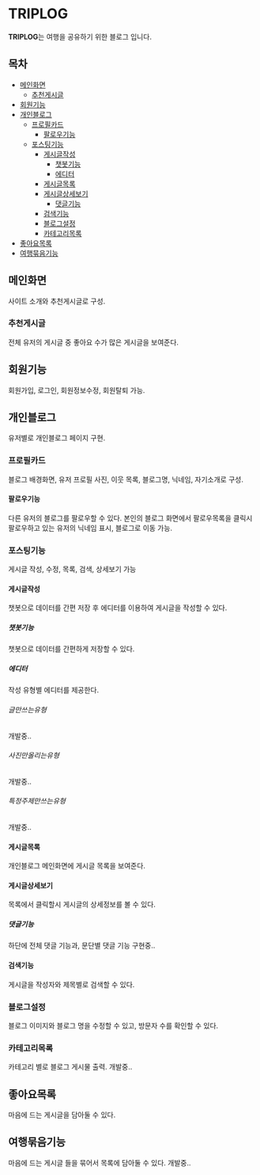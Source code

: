 # **TRIPLOG** 
**TRIPLOG**는 여행을 공유하기 위한 블로그 입니다.

## 목차
* [메인화면](#메인화면) 
    * [추천게시글](#추천게시글)
* [회원기능](#회원기능) 
* [개인블로그](#개인블로그) 
    * [프로필카드](#프로필카드) 
        * [팔로우기능](#팔로우기능)
    * [포스팅기능](#포스팅기능)
        * [게시글작성](#게시글작성)
            * [챗봇기능](#챗봇기능)
            * [에디터](#에디터)
        * [게시글목록](#게시글목록)
        * [게시글상세보기](#게시글상세보기)
            * [댓글기능](#댓글기능)
        * [검색기능](#검색기능)
        * [블로그설정](#블로그설정)
        * [카테고리목록](#카테고리목록)
* [좋아요목록](#좋아요목록)
* [여행묶음기능](#여행묶음기능)

## 메인화면
사이트 소개와 추천게시글로 구성.
### 추천게시글
전체 유저의 게시글 중 좋아요 수가 많은 게시글을 보여준다.

## 회원기능
회원가입, 로그인, 회원정보수정, 회원탈퇴 가능.

## 개인블로그
유저별로 개인블로그 페이지 구현.
### 프로필카드
블로그 배경화면, 유저 프로필 사진, 이웃 목록, 블로그명, 닉네임, 자기소개로 구성.
#### 팔로우기능
다른 유저의 블로그를 팔로우할 수 있다.
본인의 블로그 화면에서 팔로우목록을 클릭시 팔로우하고 있는 유저의 닉네임 표시, 블로그로 이동 가능.
### 포스팅기능
게시글 작성, 수정, 목록, 검색, 상세보기 가능
#### 게시글작성
챗봇으로 데이터를 간편 저장 후 에디터를 이용하여 게시글을 작성할 수 있다.
##### 챗봇기능
챗봇으로 데이터를 간편하게 저장할 수 있다.
##### 에디터
작성 유형별 에디터를 제공한다.
###### 글만쓰는유형
개발중..
###### 사진만올리는유형
개발중..
###### 특정주제만쓰는유형
개발중..
#### 게시글목록
개인블로그 메인화면에 게시글 목록을 보여준다.
#### 게시글상세보기
목록에서 클릭할시 게시글의 상세정보를 볼 수 있다.
##### 댓글기능
하단에 전체 댓글 기능과, 문단별 댓글 기능 구현중..
#### 검색기능
게시글을 작성자와 제목별로 검색할 수 있다.
### 블로그설정
블로그 이미지와 블로그 명을 수정할 수 있고, 방문자 수를 확인할 수 있다.
### 카테고리목록
카테고리 별로 블로그 게시물 출력. 개발중..

## 좋아요목록
마음에 드는 게시글을 담아둘 수 있다.

## 여행묶음기능
마음에 드는 게시글 들을 묶어서 목록에 담아둘 수 있다. 개발중..